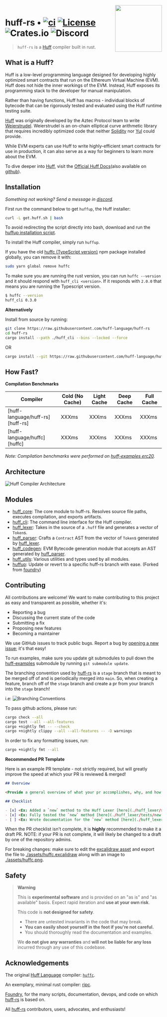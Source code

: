<img align="right" width="150" height="150" top="100" src="./assets/huff.png">

# huff-rs • [![ci](https://github.com/huff-language/huff-rs/actions/workflows/ci.yaml/badge.svg)](https://github.com/huff-language/huff-rs/actions/workflows/ci.yaml) [![License](https://img.shields.io/badge/License-Apache_2.0-blue.svg)](https://opensource.org/licenses/Apache-2.0) ![Crates.io](https://img.shields.io/crates/v/huff-rs) ![Discord](https://img.shields.io/discord/980519274600882306)

> `huff-rs` is a [Huff](https://github.com/huff-language) compiler built in rust.


## What is a Huff?

Huff is a low-level programming language designed for developing highly optimized smart contracts that run on the Ethereum Virtual Machine (EVM). Huff does not hide the inner workings of the EVM. Instead, Huff exposes its programming stack to the developer for manual manipulation.

Rather than having functions, Huff has macros - individual blocks of bytecode that can be rigorously tested and evaluated using the Huff runtime testing suite.

[Huff](https://github.com/AztecProtocol/huff) was originally developed by the Aztec Protocol team to write [Weierstrudel](https://github.com/aztecprotocol/weierstrudel). Weierstrudel is an on-chain elliptical curve arithmetic library that requires incredibly optimized code that neither [Solidity](https://docs.soliditylang.org/en/v0.8.14/) nor [Yul](https://docs.soliditylang.org/en/v0.8.9/yul.html) could provide.

While EVM experts can use Huff to write highly-efficient smart contracts for use in production, it can also serve as a way for beginners to learn more about the EVM.

To dive deeper into [Huff](https://github.com/huff-language), visit the [Official Huff Docs](https://huff.sh)(also available on [github](https://github.com/huff-language/huff-docs)).


## Installation

_Something not working? Send a message in [discord](https://discord.huff.sh)._

First run the command below to get `huffup`, the Huff installer:

```bash
curl -L get.huff.sh | bash
```

To avoid redirecting the script directly into bash, download and run the [huffup installation script](https://raw.githubusercontent.com/huff-language/huff-rs/main/huffup/install).

To install the Huff compiler, simply run `huffup`.

If you have the old [huffc (TypeScript version)](https://github.com/huff-language/huffc) npm package installed globally, you can remove it with:
```bash
sudo yarn global remove huffc
```

To make sure you are running the rust version, you can run `huffc --version` and it should respond with `huff_cli <version>`.  If it responds with `2.0.0` that means you are running the Typescript version.
```bash
$ huffc --version
huff_cli 0.3.0
```

**Alternatively**

Install from source by running:

```bash
git clone https://raw.githubusercontent.com/huff-language/huff-rs
cd huff-rs
cargo install --path ./huff_cli --bins --locked --force
```

OR

```bash
cargo install --git https://raw.githubusercontent.com/huff-language/huff-rs --locked huff_cli
```


## How Fast?

**Compilation Benchmarks**

| Compiler                         | Cold (No Cache) | Light Cache | Deep Cache | Full Cache |
| -------------------------------- | --------------- | ----------- | ---------- | ---------- |
| [huff-language/huff-rs][huff-rs] |           XXXms |       XXXms |      XXXms |      XXXms |
| [huff-language/huffc][huffc]     |           XXXms |       XXXms |      XXXms |      XXXms |

_Note: Compilation benchmarks were performed on [huff-examples erc20](https://github.com/huff-language/huff-examples/tree/main/erc20/contracts/ERC20.huff)._


## Architecture

![Huff Compiler Architecture](./assets/huffc.png)


## Modules
* [huff_core](./huff_core): The core module to huff-rs. Resolves source file paths, executes compilation, and exports artifacts.
* [huff_cli](./huff_cli): The command line interface for the Huff compiler.
* [huff_lexer](./huff_lexer): Takes in the source of a `.huff` file and generates a vector of `Token`s.
* [huff_parser](./huff_parser): Crafts a `Contract` AST from the vector of `Token`s generated by [huff_lexer](./huff_lexer).
* [huff_codegen](./huff_codegen): EVM Bytecode generation module that accepts an AST generated by [huff_parser](./huff_parser).
* [huff_utils](./huff_utils): Various utilities and types used by all modules.
* [huffup](./huffup): Update or revert to a specific huff-rs branch with ease. (Forked from [foundry](https://github.com/foundry-rs/foundry))


## Contributing

All contributions are welcome! We want to make contributing to this project as easy and transparent as possible, whether it's:
  - Reporting a bug
  - Discussing the current state of the code
  - Submitting a fix
  - Proposing new features
  - Becoming a maintainer

We use GitHub issues to track public bugs. Report a bug by [opening a new issue](https://github.com/huff-language/huff-rs/issues/new); it's that easy!

To run examples, make sure you update git submodules to pull down the [huff-examples](./huff-examples/) submodule by running `git submodule update`.

The branching convention used by [huff-rs](https://github.com/huff-language/huff-rs) is a `stage` branch that is meant to be merged off of and is periodically merged into `main`. So, when creating a feature, branch off of the `stage` branch and create a pr from your branch into the `stage` branch!

i.e:
![Branching Conventions](./assets/branching.png)

To pass github actions, please run:

```bash
cargo check --all
cargo test --all --all-features
cargo +nightly fmt -- --check
cargo +nightly clippy --all --all-features -- -D warnings
```

In order to fix any formatting issues, run:

```bash
cargo +nightly fmt --all
```

**Recommended PR Template**

Here is an example PR template - not strictly required, but will greatly improve the speed at which your PR is reviewed & merged!

```md
## Overview

<Provide a general overview of what your pr accomplishes, why, and how (including links)>

## Checklist

- [x] <Ex: Added a `new` method to the Huff Lexer [here](./huff_lexer/src/lib.rs#50)>
- [x] <Ex: Fully tested the `new` method [here](./huff_lexer/tests/new.rs)>
- [ ] <Ex: Wrote documentation for the `new` method [here](./huff_lexer/README.md#20)>
```

When the PR checklist isn't complete, it is **highly** recommended to make it a draft PR. NOTE: if your PR is not complete, it will likely be changed to a draft by one of the repository admins.

For breaking changes: make sure to edit the [excalidraw asset](https://excalidraw.com/#json=9YvTZp-rY9NOQnX9TC8Dz,sVM8vpgvQqGiXNXrBNshTg) and export the file to [./assets/huffc.excalidraw](./assets/huffc.excalidraw) along with an image to [./assets/huffc.png](./assets/huffc.png).


## Safety

> **Warning**
>
> This is **experimental software** and is provided on an "as is" and "as available" basis.
> Expect rapid iteration and **use at your own risk**.
>
> This code is **not designed for safety**.
> - There are untested invariants in the code that may break.
> - **You can easily shoot yourself in the foot if you're not careful.**
> - You should thoroughly read the documentation and examples.
>
> We **do not give any warranties** and **will not be liable for any loss** incurred through any use of this codebase.


## Acknowledgements

The original [Huff Language](https://github.com/huff-language) compiler: [`huffc`](https://github.com/huff-language/huffc).

An exemplary, minimal rust compiler: [ripc](https://github.com/ibraheemdev/ripc).

[Foundry](https://github.com/foundry-rs/foundry), for the many scripts, documentation, devops, and code on which [huff-rs](https://github.com/huff-language/huff-rs) is based on.

All [huff-rs](https://github.com/huff-language/huff-rs) contributors, users, advocates, and enthusiasts!

